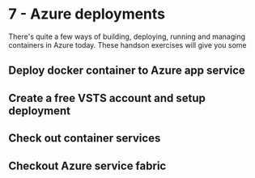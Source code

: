 # 7 - Azure deployments

There's quite a few ways of building, deploying, running and managing containers in Azure today. 
These handson exercises will give you some 

## Deploy docker container to Azure app service

## Create a free VSTS account and setup deployment

## Check out container services

## Checkout Azure service fabric
